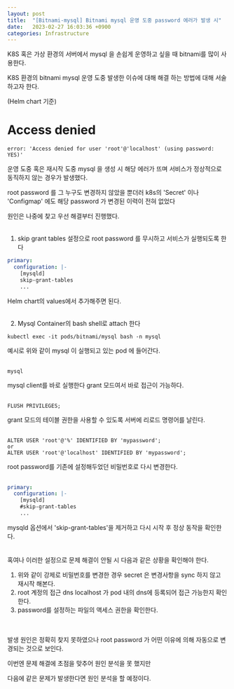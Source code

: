 ```yaml
---
layout: post
title:  "[Bitnami-mysql] Bitnami mysql 운영 도중 password 에러가 발생 시"
date:   2023-02-27 16:03:36 +0900
categories: Infrastructure
---
```


K8S 혹은 가상 환경의 서버에서 mysql 을 손쉽게 운영하고 싶을 때 bitnami를 많이 사용한다.

K8S 환경의 bitnami mysql 운영 도중 발생한 이슈에 대해 해결 하는 방법에 대해 서술하고자 한다.

(Helm chart 기준)


# Access denied
```text
error: 'Access denied for user 'root'@'localhost' (using password: YES)'
```

운영 도중 혹은 재시작 도중 mysql 을 생성 시 해당 에러가 뜨며 서비스가 정상적으로 동직하지 않는 경우가 발생했다.

root password 를 그 누구도 변경하지 않았을 뿐더러 k8s의 'Secret' 이나 'Configmap' 에도 해당 password 가 변경된 이력이 전혀 없었다

원인은 나중에 찾고 우선 해결부터 진행했다.
<br><br>

1. skip grant tables 설정으로 root password 를 무시하고 서비스가 실행되도록 한다

```yaml
primary:
  configuration: |-
    [mysqld]
    skip-grant-tables
    ...
```
Helm chart의 values에서 추가해주면 된다.
<br><br>

2. Mysql Container의 bash shell로 attach 한다
```shell
kubectl exec -it pods/bitnami/mysql bash -n mysql
```
예시로 위와 같이 mysql 이 실행되고 있는 pod 에 들어간다.
<br><br>

```shell
mysql
```
mysql client를 바로 실행한다 grant 모드여서 바로 접근이 가능하다.
<br><br>

```mysql
FLUSH PRIVILEGES;
```
grant 모드의 테이블 권한을 사용할 수 있도록 서버에 리로드 명령어를 날린다.
<br><br>

```mysql
ALTER USER 'root'@'%' IDENTIFIED BY 'mypassword';
or
ALTER USER 'root'@'localhost' IDENTIFIED BY 'mypassword';
```
root password를 기존에 설정해두었던 비밀번호로 다시 변경한다.
<br><br>

```yaml
primary:
  configuration: |-
    [mysqld]
    #skip-grant-tables
    ...
```
mysqld 옵션에서 'skip-grant-tables'을 제거하고 다시 시작 후 정상 동작을 확인한다.
<br><br><br>
혹여나 이러한 설정으로 문제 해결이 안될 시 다음과 같은 상황을 확인해야 한다.

1. 위와 같이 강제로 비밀번호를 변경한 경우 secret 은 변경사항을 sync 하지 않고 재시작 해본다.
2. root 계정의 접근 dns localhost 가 pod 내의 dns에 등록되어 접근 가능한지 확인 한다.
3. password를 설정하는 파일의 액세스 권한을 확인한다.

<br><br>
발생 원인은 정확히 찾지 못하였으나 root password 가 어떤 이유에 의해 자동으로 변경되는 것으로 보인다.

이번엔 문제 해결에 초점을 맞추어 원인 분석을 못 했지만

다음에 같은 문제가 발생한다면 원인 분석을 할 예정이다.